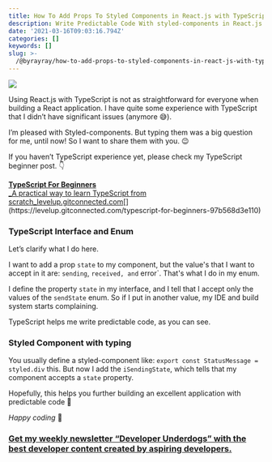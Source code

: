 ```yaml
---
title: How To Add Props To Styled Components in React.js with TypeScript
description: Write Predictable Code With styled-components in React.js
date: '2021-03-16T09:03:16.794Z'
categories: []
keywords: []
slug: >-
  /@byrayray/how-to-add-props-to-styled-components-in-react-js-with-typescript-1df49ef951bf
---
```


![](/Users/devbyrayray/Downloads/medium-export-a7b31d8cfbafc479a349e86525a0598d57555fb548cdfad5aa20f48d7b4db09d/posts/md_1664876347726/img/0__D6ITWPzc2BHX__O3S.jpg)

Using React.js with TypeScript is not as straightforward for everyone when building a React application. I have quite some experience with TypeScript that I didn’t have significant issues (anymore 😅).

I’m pleased with Styled-components. But typing them was a big question for me, until now! So I want to share them with you. 😉

If you haven’t TypeScript experience yet, please check my TypeScript beginner post. 👇

[**TypeScript For Beginners**  
_A practical way to learn TypeScript from scratch_levelup.gitconnected.com](https://levelup.gitconnected.com/typescript-for-beginners-97b568d3e110 "https://levelup.gitconnected.com/typescript-for-beginners-97b568d3e110")[](https://levelup.gitconnected.com/typescript-for-beginners-97b568d3e110)

### TypeScript Interface and Enum

Let’s clarify what I do here.

I want to add a prop `state` to my component, but the value's that I want to accept in it are: `sending`, `received, and` error\`. That's what I do in my enum.

I define the property `state` in my interface, and I tell that I accept only the values of the `sendState` enum. So if I put in another value, my IDE and build system starts complaining.

TypeScript helps me write predictable code, as you can see.

### Styled Component with typing

You usually define a styled-component like: `export const StatusMessage = styled.div` this. But now I add the `iSendingState`, which tells that my component accepts a `state` property.

Hopefully, this helps you further building an excellent application with predictable code 💪

_Happy coding_ 🚀

### [Get my weekly newsletter “Developer Underdogs” with the best developer content created by aspiring developers.](https://www.getrevue.co/profile/devbyrayray)